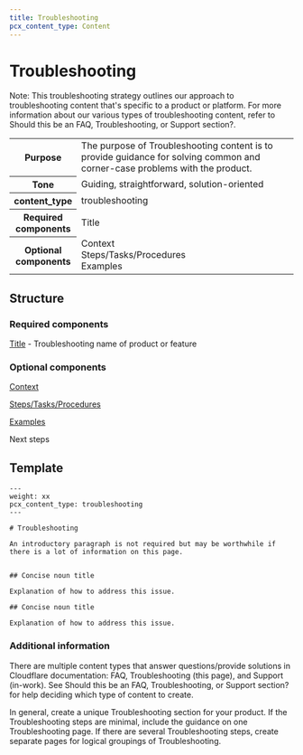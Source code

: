 ```yaml
---
title: Troubleshooting
pcx_content_type: Content
---
```


# Troubleshooting

Note: This troubleshooting strategy outlines our approach to troubleshooting content that's specific to a product or platform. For more information about our various types of troubleshooting content, refer to Should this be an FAQ, Troubleshooting, or Support section?.

<table>
    <tr>
        <th style="width:15%">Purpose</th>
        <td>The purpose of Troubleshooting content is to provide guidance for solving common and corner-case problems with the product.</td>
    </tr>
    <tr>
        <th>Tone</th>
        <td>Guiding, straightforward, solution-oriented</td>
    </tr>
    <tr>
        <th>content_type</th>
        <td>troubleshooting</td>
    </tr>
    <tr>
        <th>Required components</th>
        <td>Title</td>
    </tr>
    <tr>
        <th>Optional components</th>
        <td>Context<br/>Steps/Tasks/Procedures<br/>Examples</td>
    </tr>
</table>

## Structure

### Required components

[Title](/style-guide/content-strategy/documentation-content-strategy/component-attributes/titles/) - Troubleshooting name of product or feature

### Optional components

[Context](/style-guide/content-strategy/documentation-content-strategy/component-attributes/context/)

[Steps/Tasks/Procedures](/style-guide/content-strategy/documentation-content-strategy/component-attributes/steps-tasks-procedures/)

[Examples](/style-guide/content-strategy/documentation-content-strategy/component-attributes/examples/)

Next steps

## Template

```
---
weight: xx
pcx_content_type: troubleshooting
---
  
# Troubleshooting
 
An introductory paragraph is not required but may be worthwhile if there is a lot of information on this page.
  
   
## Concise noun title
  
Explanation of how to address this issue.
  
## Concise noun title
  
Explanation of how to address this issue.
```

### Additional information

There are multiple content types that answer questions/provide solutions in Cloudflare documentation: FAQ, Troubleshooting (this page), and Support (in-work). See Should this be an FAQ, Troubleshooting, or Support section? for help deciding which type of content to create.

In general, create a unique Troubleshooting section for your product. If the Troubleshooting steps are minimal, include the guidance on one Troubleshooting page. If there are several Troubleshooting steps, create separate pages for logical groupings of Troubleshooting.